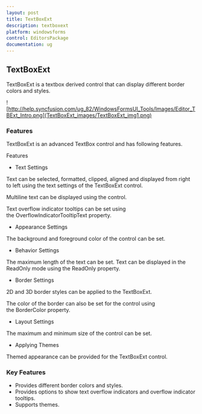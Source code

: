 ```yaml
---
layout: post
title: TextBoxExt
description: textboxext
platform: windowsforms
control: EditorsPackage
documentation: ug
---
```


## TextBoxExt

TextBoxExt is a textbox derived control that can display different border colors and styles.

![http://help.syncfusion.com/ug_82/WindowsFormsUI_Tools/Images/Editor_TBExt_Intro.png](TextBoxExt_images/TextBoxExt_img1.png)



### Features

TextBoxExt is an advanced TextBox control and has following features.

Features

* Text Settings

Text can be selected, formatted, clipped, aligned and displayed from right to left using the text settings of the TextBoxExt control.

Multiline text can be displayed using the control.

Text overflow indicator tooltips can be set using the OverflowIndicatorTooltipText property.

* Appearance Settings

The background and foreground color of the control can be set.

* Behavior Settings

The maximum length of the text can be set. Text can be displayed in the ReadOnly mode using the ReadOnly property.

* Border Settings

2D and 3D border styles can be applied to the TextBoxExt.

The color of the border can also be set for the control using the BorderColor property.

* Layout Settings

The maximum and minimum size of the control can be set.

* Applying Themes

Themed appearance can be provided for the TextBoxExt control.

### Key Features

* Provides different border colors and styles.
* Provides options to show text overflow indicators and overflow indicator tooltips.
* Supports themes.

